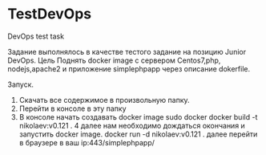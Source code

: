 # TestDevOps
DevOps test task

Задание выполнялось в качестве тестого задание на позицию Junior DevOps.
Цель Поднять docker image с сервером Centos7,php, nodejs,apache2 и приложение simplephpapp через описание dokerfile.

Запуск. 
1. Скачать все содержимое в произвольную папку.
2. Перейти в консоле в эту папку
3. В консоле начать создавать docker image
sudo docker docker build -t  nikolaev:v0.121 .
4 далее нам необходимо дождаться окончания и запустить docker image.
 docker run -d nikolaev:v0.121 . 
 далее перейти в браузере в 
 ваш ip:443/simplephpapp/

